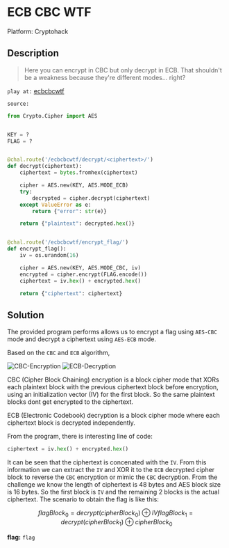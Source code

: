 # ECB CBC WTF

Platform: Cryptohack

## Description

> Here you can encrypt in CBC but only decrypt in ECB. That shouldn't be a weakness because they're different modes... right?

`play at:` [ecbcbcwtf](https://aes.cryptohack.org/ecbcbcwtf)

`source:`

```python
from Crypto.Cipher import AES


KEY = ?
FLAG = ?


@chal.route('/ecbcbcwtf/decrypt/<ciphertext>/')
def decrypt(ciphertext):
    ciphertext = bytes.fromhex(ciphertext)

    cipher = AES.new(KEY, AES.MODE_ECB)
    try:
        decrypted = cipher.decrypt(ciphertext)
    except ValueError as e:
        return {"error": str(e)}

    return {"plaintext": decrypted.hex()}


@chal.route('/ecbcbcwtf/encrypt_flag/')
def encrypt_flag():
    iv = os.urandom(16)

    cipher = AES.new(KEY, AES.MODE_CBC, iv)
    encrypted = cipher.encrypt(FLAG.encode())
    ciphertext = iv.hex() + encrypted.hex()

    return {"ciphertext": ciphertext}
```

## Solution

The provided program performs allows us to encrypt a flag using `AES-CBC` mode and decrypt a ciphertext using `AES-ECB` mode.

Based on the `CBC` and `ECB` algorithm,

![CBC-Encryption](https://upload.wikimedia.org/wikipedia/commons/d/d3/Cbc_encryption.png)
![ECB-Decryption](https://upload.wikimedia.org/wikipedia/commons/6/66/Ecb_decryption.png)

CBC (Cipher Block Chaining) encryption is a block cipher mode that XORs each plaintext block with the previous ciphertext block before encryption, using an initialization vector (IV) for the first block. So the same plaintext blocks dont get encrypted to the ciphertext.

ECB (Electronic Codebook) decryption is a block cipher mode where each ciphertext block is decrypted independently.

From the program, there is interesting line of code:

```python
ciphertext = iv.hex() + encrypted.hex()
```

It can be seen that the ciphertext is concenated with the `IV`. From this information we can extract the `IV` and XOR it to the `ECB` decrypted cipher block to reverse the `CBC` encryption or mimic the `CBC` decryption. From the challenge we know the length of ciphertext is 48 bytes and AES block size is 16 bytes. So the first block is `IV` and the remaining 2 blocks is the actual ciphertext. The scenario to obtain the flag is like this:

```math
flagBlock_{0} = decrypt(cipherBlock_{0}) \oplus IV
flagBlock_{1} = decrypt(cipherBlock_{1}) \oplus cipherBlock_{0}
```
<!-- This code section is a work in progress - TODO: Update with the solucion -->

**flag:** `flag`
